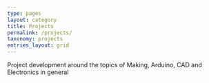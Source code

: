 ```yaml
---
type: pages
layout: category
title: Projects
permalink: /projects/
taxonomy: projects
entries_layout: grid
---
```


Project development around the topics of Making, Arduino, CAD and Electronics in general
